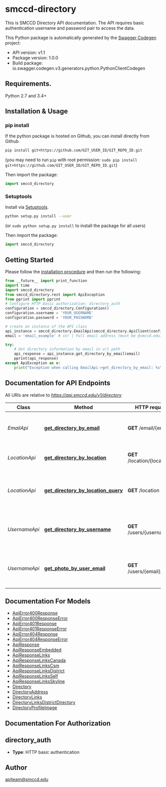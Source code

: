 # smccd-directory
This is SMCCD Directory API documentation. The API requires basic authentication username and password pair to access the data.

This Python package is automatically generated by the [Swagger Codegen](https://github.com/swagger-api/swagger-codegen) project:

- API version: v1.1
- Package version: 1.0.0
- Build package: io.swagger.codegen.v3.generators.python.PythonClientCodegen

## Requirements.

Python 2.7 and 3.4+

## Installation & Usage
### pip install

If the python package is hosted on Github, you can install directly from Github

```sh
pip install git+https://github.com/GIT_USER_ID/GIT_REPO_ID.git
```
(you may need to run `pip` with root permission: `sudo pip install git+https://github.com/GIT_USER_ID/GIT_REPO_ID.git`)

Then import the package:
```python
import smccd_directory 
```

### Setuptools

Install via [Setuptools](http://pypi.python.org/pypi/setuptools).

```sh
python setup.py install --user
```
(or `sudo python setup.py install` to install the package for all users)

Then import the package:
```python
import smccd_directory
```

## Getting Started

Please follow the [installation procedure](#installation--usage) and then run the following:

```python
from __future__ import print_function
import time
import smccd_directory
from smccd_directory.rest import ApiException
from pprint import pprint
# Configure HTTP basic authorization: directory_auth
configuration = smccd_directory.Configuration()
configuration.username = 'YOUR_USERNAME'
configuration.password = 'YOUR_PASSWORD'

# create an instance of the API class
api_instance = smccd_directory.EmailApi(smccd_directory.ApiClient(configuration))
email = 'email_example' # str | Full email address (must be @smccd.edu)

try:
    # Get directory information by email in url path
    api_response = api_instance.get_directory_by_email(email)
    pprint(api_response)
except ApiException as e:
    print("Exception when calling EmailApi->get_directory_by_email: %s\n" % e)
```

## Documentation for API Endpoints

All URIs are relative to *https://api.smccd.edu/v1/directory*

Class | Method | HTTP request | Description
------------ | ------------- | ------------- | -------------
*EmailApi* | [**get_directory_by_email**](docs/EmailApi.md#get_directory_by_email) | **GET** /email/{email} | Get directory information by email in url path
*LocationApi* | [**get_directory_by_location**](docs/LocationApi.md#get_directory_by_location) | **GET** /location/{location} | List directory by location in url path
*LocationApi* | [**get_directory_by_location_query**](docs/LocationApi.md#get_directory_by_location_query) | **GET** /location | List directory by optional location query parameter
*UsernameApi* | [**get_directory_by_username**](docs/UsernameApi.md#get_directory_by_username) | **GET** /users/{username} | Get directory information by username in url path
*UsernameApi* | [**get_photo_by_user_email**](docs/UsernameApi.md#get_photo_by_user_email) | **GET** /users/{email}/photo | Get directory information by username in url path

## Documentation For Models

 - [ApiError400Response](docs/ApiError400Response.md)
 - [ApiError400ResponseError](docs/ApiError400ResponseError.md)
 - [ApiError401Response](docs/ApiError401Response.md)
 - [ApiError401ResponseError](docs/ApiError401ResponseError.md)
 - [ApiError404Response](docs/ApiError404Response.md)
 - [ApiError404ResponseError](docs/ApiError404ResponseError.md)
 - [ApiResponse](docs/ApiResponse.md)
 - [ApiResponseEmbedded](docs/ApiResponseEmbedded.md)
 - [ApiResponseLinks](docs/ApiResponseLinks.md)
 - [ApiResponseLinksCanada](docs/ApiResponseLinksCanada.md)
 - [ApiResponseLinksCsm](docs/ApiResponseLinksCsm.md)
 - [ApiResponseLinksDistrict](docs/ApiResponseLinksDistrict.md)
 - [ApiResponseLinksSelf](docs/ApiResponseLinksSelf.md)
 - [ApiResponseLinksSkyline](docs/ApiResponseLinksSkyline.md)
 - [Directory](docs/Directory.md)
 - [DirectoryAddress](docs/DirectoryAddress.md)
 - [DirectoryLinks](docs/DirectoryLinks.md)
 - [DirectoryLinksDistrictDirectory](docs/DirectoryLinksDistrictDirectory.md)
 - [DirectoryProfileImage](docs/DirectoryProfileImage.md)

## Documentation For Authorization


## directory_auth

- **Type**: HTTP basic authentication


## Author

apiteam@smccd.edu
